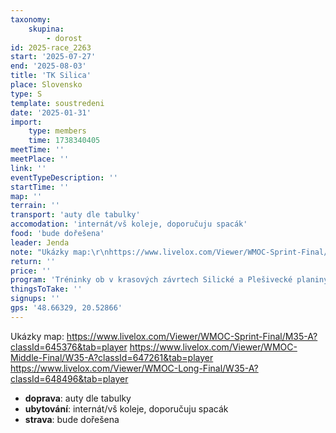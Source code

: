 ```yaml
---
taxonomy:
    skupina:
        - dorost
id: 2025-race_2263
start: '2025-07-27'
end: '2025-08-03'
title: 'TK Silica'
place: Slovensko
type: S
template: soustredeni
date: '2025-01-31'
import:
    type: members
    time: 1738340405
meetTime: ''
meetPlace: ''
link: ''
eventTypeDescription: ''
startTime: ''
map: ''
terrain: ''
transport: 'auty dle tabulky'
accomodation: 'internát/vš koleje, doporučuju spacák'
food: 'bude dořešena'
leader: Jenda
note: "Ukázky map:\r\nhttps://www.livelox.com/Viewer/WMOC-Sprint-Final/M35-A?classId=645376&tab=player\r\nhttps://www.livelox.com/Viewer/WMOC-Middle-Final/W35-A?classId=647261&tab=player\r\nhttps://www.livelox.com/Viewer/WMOC-Long-Final/W35-A?classId=648496&tab=player"
return: ''
price: ''
program: 'Tréninky ob v krasových závrtech Silické a Plešivecké planiny, v terénech veteránského MS 2023. Druhá část v okolí Košic.'
thingsToTake: ''
signups: ''
gps: '48.66329, 20.52866'
---
```


Ukázky map:
https://www.livelox.com/Viewer/WMOC-Sprint-Final/M35-A?classId=645376&tab=player
https://www.livelox.com/Viewer/WMOC-Middle-Final/W35-A?classId=647261&tab=player
https://www.livelox.com/Viewer/WMOC-Long-Final/W35-A?classId=648496&tab=player
* **doprava**: auty dle tabulky
* **ubytování**: internát/vš koleje, doporučuju spacák
* **strava**: bude dořešena
